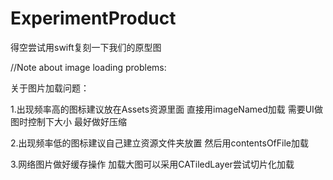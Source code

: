 # ExperimentProduct


得空尝试用swift复刻一下我们的原型图

//Note about image loading problems:

关于图片加载问题：

1.出现频率高的图标建议放在Assets资源里面 直接用imageNamed加载 需要UI做图时控制下大小 最好做好压缩

2.出现频率低的图标建议自己建立资源文件夹放置 然后用contentsOfFile加载

3.网络图片做好缓存操作 加载大图可以采用CATiledLayer尝试切片化加载

